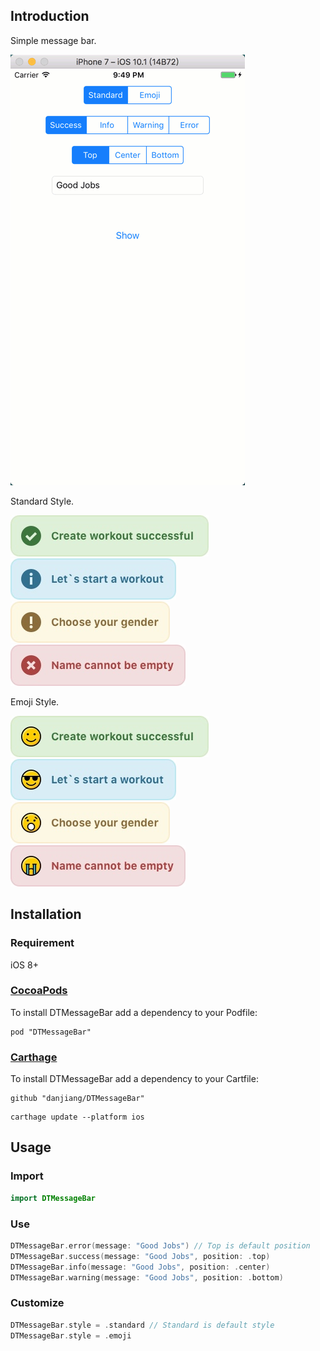 ## Introduction

Simple message bar.

![Demo](Demo.gif)

Standard Style.

![Success Standard](success_standard.jpg)
![Info Standard](info_standard.jpg)
![Warning Standard](warning_standard.jpg)
![Error Standard](error_standard.jpg)

Emoji Style.

![Success Emoji](success_emoji.jpg)
![Info Emoji](info_emoji.jpg)
![Warning Emoji](warning_emoji.jpg)
![Error Emoji](error_emoji.jpg)

## Installation

### Requirement

iOS 8+

### [CocoaPods](http://cocoapods.org)

To install DTMessageBar add a dependency to your Podfile:

```
pod "DTMessageBar"
```

### [Carthage](https://github.com/Carthage/Carthage)

To install DTMessageBar add a dependency to your Cartfile:

```
github "danjiang/DTMessageBar"
```

```
carthage update --platform ios
```

## Usage

### Import

```swift
import DTMessageBar
```

### Use

```swift
DTMessageBar.error(message: "Good Jobs") // Top is default position
DTMessageBar.success(message: "Good Jobs", position: .top)
DTMessageBar.info(message: "Good Jobs", position: .center)
DTMessageBar.warning(message: "Good Jobs", position: .bottom)
```

### Customize

```swift
DTMessageBar.style = .standard // Standard is default style
DTMessageBar.style = .emoji
```

